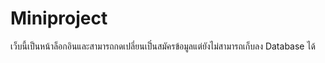 # Miniproject
เว็บนี้เป็นหน้าล็อกอินและสามารถกดเปลี่ยนเป็๋นสมัครข้อมูลแต่ยังไม่สามารถเก็บลง Database ได้
